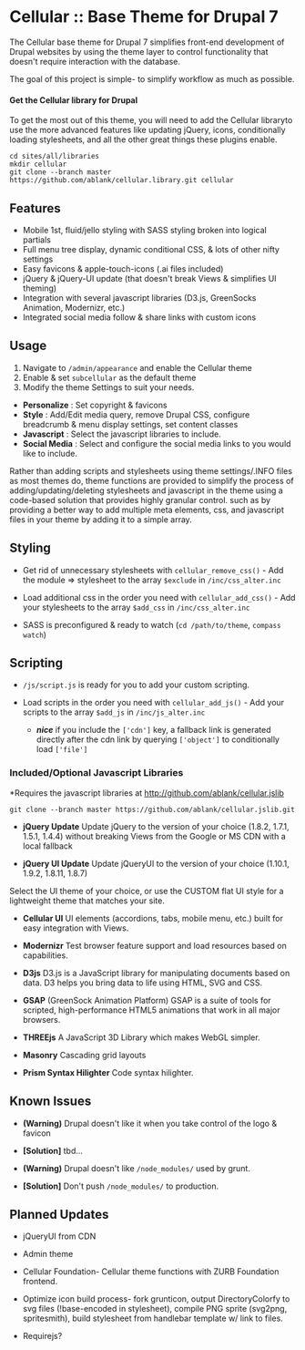 # Cellular :: Base Theme for Drupal 7

The Cellular base theme for Drupal 7 simplifies front-end development of Drupal websites by using the theme layer to control functionality that doesn't require interaction with the database.

The goal of this project is simple- to simplify workflow as much as possible.

#### Get the Cellular library for Drupal

To get the most out of this theme, you will need to add the Cellular libraryto use the more advanced features like updating jQuery, icons, conditionally loading stylesheets, and all the other great things these plugins enable.



```
cd sites/all/libraries
mkdir cellular
git clone --branch master https://github.com/ablank/cellular.library.git cellular
```


## Features


* Mobile 1st, fluid/jello styling with SASS styling broken into logical partials
* Full menu tree display, dynamic conditional CSS, & lots of other nifty settings
* Easy favicons & apple-touch-icons (.ai files included)
* jQuery & jQuery-UI update (that doesn't break Views & simplifies UI theming)
* Integration with several javascript libraries (D3.js, GreenSocks Animation, Modernizr, etc.)
* Integrated social media follow & share links with custom icons

## Usage
1. Navigate to `/admin/appearance` and enable the Cellular theme
2. Enable & set `subcellular` as the default theme
3. Modify the theme Settings to suit your needs.
  * __Personalize__ : Set copyright & favicons
  * __Style__ : Add/Edit media query, remove Drupal CSS, configure breadcrumb & menu display settings, set content classes
  * __Javascript__ : Select the javascript libraries to include.
  * __Social Media__ : Select and configure the social media links to you would like to include.
  
  Rather than adding scripts and stylesheets using theme settings/.INFO files as most themes do, theme functions are provided to simplify the process of adding/updating/deleting stylesheets and javascript in the theme using a code-based solution that provides highly granular control. 
 such as by providing a better way to add multiple meta elements, css, and javascript files in your theme by adding it to a simple array.
 

## Styling
* Get rid of unnecessary stylesheets with `cellular_remove_css()` - Add the module => stylesheet to the array `$exclude` in `/inc/css_alter.inc` 

* Load additional css in the order you need with `cellular_add_css()` - Add your stylesheets to the array `$add_css` in `/inc/css_alter.inc`

* SASS is preconfigured & ready to watch (`cd /path/to/theme`, `compass watch`)

## Scripting
* `/js/script.js` is ready for you to add your custom scripting.

* Load scripts in the order you need with `cellular_add_js()` - Add your scripts to the array `$add_js` in `/inc/js_alter.inc`
  * ***nice*** if you include the `['cdn']` key, a fallback link is generated directly after the cdn link by querying `['object']` to conditionally load `['file']`

### Included/Optional Javascript Libraries
*Requires the javascript libraries at http://github.com/ablank/cellular.jslib

`git clone --branch master https://github.com/ablank/cellular.jslib.git`


* __jQuery Update__
Update jQuery to the version of your choice (1.8.2, 1.7.1, 1.5.1, 1.4.4) without breaking Views from the Google or MS CDN with a local fallback 

* __jQuery UI Update__
Update jQueryUI to the version of your choice (1.10.1, 1.9.2, 1.8.11, 1.8.7)

Select the UI theme of your choice, or use the CUSTOM flat UI style for a lightweight theme that matches your site.

* __Cellular UI__
UI elements (accordions, tabs, mobile menu, etc.) built for easy integration with Views.

* __Modernizr__
Test browser feature support and load resources based on capabilities.

* __D3js__
D3.js is a JavaScript library for manipulating documents based on data. D3 helps you bring data to life using HTML, SVG and CSS.

* __GSAP__ (GreenSock Animation Platform)
GSAP is a suite of tools for scripted, high-performance HTML5 animations that work in all major browsers.

* __THREEjs__
A JavaScript 3D Library which makes WebGL simpler.

* __Masonry__
Cascading grid layouts

* __Prism Syntax Hilighter__
Code syntax hilighter.

## Known Issues
* __(Warning)__ Drupal doesn't like it when you take control of the logo & favicon 
 
* __[Solution]__ tbd... 

* __(Warning)__ Drupal doesn't like `/node_modules/` used by grunt. 

* __[Solution]__ Don't push `/node_modules/` to production. 


## Planned Updates
* jQueryUI from CDN

* Admin theme

* Cellular Foundation- Cellular theme functions with ZURB Foundation frontend.

* Optimize icon build process- fork grunticon, output DirectoryColorfy to svg files (!base-encoded in stylesheet), compile PNG sprite (svg2png, spritesmith), build stylesheet from handlebar template w/ link to files.

* Requirejs?